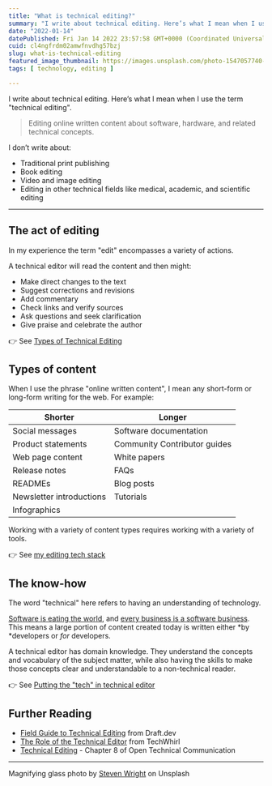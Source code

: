 ```yaml
---
title: "What is technical editing?"
summary: "I write about technical editing. Here’s what I mean when I use the term "technical editing"."
date: "2022-01-14"
datePublished: Fri Jan 14 2022 23:57:58 GMT+0000 (Coordinated Universal Time)
cuid: cl4ngfrdm02amwfnvdhg57bzj
slug: what-is-technical-editing
featured_image_thumbnail: https://images.unsplash.com/photo-1547057740-4b18aac8eed2?ixlib=rb-4.0.3&ixid=M3wxMjA3fDB8MHxwaG90by1wYWdlfHx8fGVufDB8fHx8fA%3D%3D&auto=format&fit=crop&w=387&q=80
tags: [ technology, editing ]

---
```


I write about technical editing. Here’s what I mean when I use the term "technical editing".

> Editing online written content about software, hardware, and related technical concepts.

I don’t write about:

- Traditional print publishing
- Book editing
- Video and image editing
- Editing in other technical fields like medical, academic, and scientific editing

---

## The act of editing

In my experience the term "edit" encompasses a variety of actions. 

A technical editor will read the content and then might:

- Make direct changes to the text
- Suggest corrections and revisions
- Add commentary 
- Check links and verify sources
- Ask questions and seek clarification
- Give praise and celebrate the author

👉 See [Types of Technical Editing](https://flicstar.hashnode.dev/types-of-tech-editing)

## Types of content

When I use the phrase "online written content", I mean any short-form or long-form writing for the web. For example:

| **Shorter** | **Longer** |
|--- | ---|
| Social messages | Software documentation |
| Product statements | Community Contributor guides |
| Web page content | White papers |
| Release notes | FAQs |
| READMEs | Blog posts |
| Newsletter introductions | Tutorials  |
| Infographics  |  |

Working with a variety of content types requires working with a variety of tools.

👉 See [my editing tech stack](https://flicstar.hashnode.dev/tech-stack)


## The know-how

The word "technical" here refers to having an understanding of technology. 

[Software is eating the world](https://a16z.com/2011/08/20/why-software-is-eating-the-world/), and [every business is a software business](https://resources.sei.cmu.edu/library/asset-view.cfm?assetid=30368). This means a large portion of content created today is written either *by *developers or *for* developers. 

A technical editor has domain knowledge. They understand the concepts and vocabulary of the subject matter, while also having the skills to make those concepts clear and understandable to a non-technical reader. 

👉 See [Putting the "tech" in technical editor](https://flicstar.hashnode.dev/domain-knowledge)


## Further Reading


- [Field Guide to Technical Editing](https://draft.dev/learn/technical-editing) from Draft.dev
- [The Role of the Technical Editor](https://techwhirl.com/foundations-the-role-of-the-technical-editor/) from TechWhirl
- [Technical Editing](https://alg.manifoldapp.org/read/open-technical-communication/section/19abea6b-932a-4efd-a70d-9f1123dd4b08) - Chapter 8 of Open Technical Communication 


---

Magnifying glass photo by [Steven Wright](https://unsplash.com/photos/mq8QogEBy00) on Unsplash